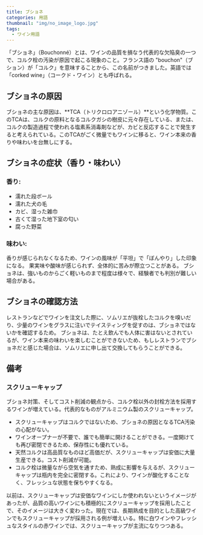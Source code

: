 ```yaml
---
title: ブショネ
categories: 用語
thumbnail: "img/no_image_logo.jpg"
tags:
  - ワイン用語
---
```


「ブショネ」（Bouchonné）とは、ワインの品質を損なう代表的な欠陥臭の一つで、コルク栓の汚染が原因で起こる現象のこと。フランス語の "bouchon"（ブション）が「コルク」を意味することから、この名前がつきました。英語では「corked wine」（コークド・ワイン）とも呼ばれる。

## ブショネの原因
ブショネの主な原因は、**TCA（トリクロロアニゾール）**という化学物質。このTCAは、コルクの原料となるコルクガシの樹皮に元々存在している、または、コルクの製造過程で使われる塩素系消毒剤などが、カビと反応することで発生すると考えられている。このTCAがごく微量でもワインに移ると、ワイン本来の香りや味わいを台無しにする。

## ブショネの症状（香り・味わい）

### 香り:

- 濡れた段ボール
- 濡れた犬の毛
- カビ、湿った雑巾
- 古くて湿った地下室の匂い
- 腐った野菜

### 味わい:

香りが感じられなくなるため、ワインの風味が「平坦」で「ぼんやり」した印象になる。
果実味や酸味が感じられず、全体的に苦みが際立つことがある。
ブショネは、強いものからごく軽いものまで程度は様々で、経験者でも判別が難しい場合がある。

## ブショネの確認方法

レストランなどでワインを注文した際に、ソムリエが抜栓したコルクを嗅いだり、少量のワインをグラスに注いでテイスティングを促すのは、ブショネではないかを確認するため。
ブショネは、たとえ飲んでも人体に害はないとされているが、ワイン本来の味わいを楽しむことができないため、もしレストランでブショネだと感じた場合は、ソムリエに申し出て交換してもらうことができる。

## 備考

### スクリューキャップ

ブショネ対策、そしてコスト削減の観点から、コルク栓以外の封栓方法を採用するワインが増えている。代表的なものがアルミニウム製のスクリューキャップ。

- スクリューキャップはコルクではないため、ブショネの原因となるTCA汚染の心配がない。
- ワインオープナーが不要で、誰でも簡単に開けることができる。一度開けても再び密閉できるため、保存性にも優れている。
- 天然コルクは高品質なものほど高価だが、スクリューキャップは安価に大量生産できる。コスト削減が可能。
- コルク栓は微量ながら空気を通すため、熟成に影響を与えるが、スクリューキャップは瓶内を完全に密閉する。これにより、ワインが酸化することなく、フレッシュな状態を保ちやすくなる。

以前は、スクリューキャップは安価なワインにしか使われないというイメージがあったが、品質の高いワインにも積極的にスクリューキャップを採用したことで、そのイメージは大きく変わった。現在では、長期熟成を目的とした高級ワインでもスクリューキャップが採用される例が増えいる。特に白ワインやフレッシュなスタイルの赤ワインでは、スクリューキャップが主流になりつつある。